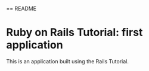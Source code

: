 == README

# Ruby on Rails Tutorial: first application

This is an application built using the Rails Tutorial. 
